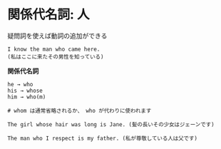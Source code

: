 # 関係代名詞: 人

疑問詞を使えば動詞の追加ができる

```
I know the man who came here.
(私はここに来たその男性を知っている)
```

__関係代名詞__

```
he → who
his → whose
him → who(m)

# whom は通常省略されるか、 who が代わりに使われます
```

```
The girl whose hair was long is Jane. (髪の長いその少女はジェーンです)

The man who I respect is my father. (私が尊敬している人は父です)
```
